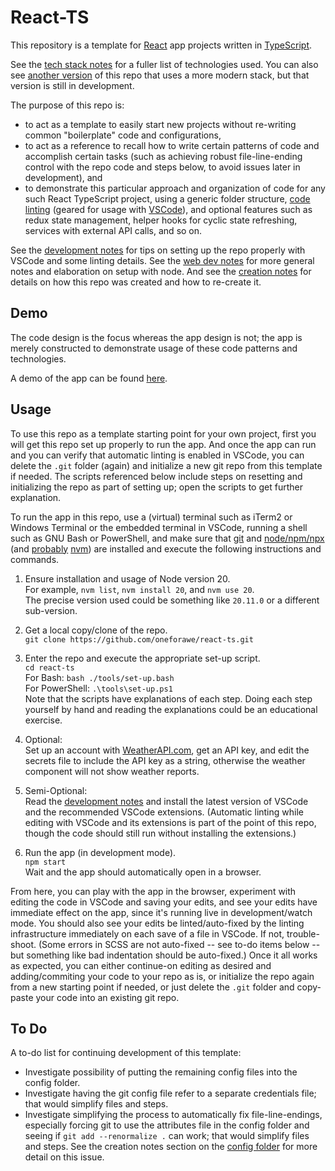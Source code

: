 # React-TS

This repository is a template for [React](https://react.dev) app projects
written in [TypeScript](https://www.typescriptlang.org).

See the [tech stack notes](./doc/Stack.md) for a fuller list of technologies
used.  You can also see
[another version](https://github.com/oneforawe/react-next-ts) of this repo
that uses a more modern stack, but that version is still in development.

The purpose of this repo is:

* to act as a template to easily start new projects without re-writing common
  "boilerplate" code and configurations,
* to act as a reference to recall how to write certain patterns of code and
  accomplish certain tasks (such as achieving robust file-line-ending control
  with the repo code and steps below, to avoid issues later in development), and
* to demonstrate this particular approach and organization of code for any such
  React TypeScript project, using a generic folder structure,
  [code linting](./doc/Development.md) (geared for usage with
  [VSCode](https://code.visualstudio.com/)), and optional features such as redux
  state management, helper hooks for cyclic state refreshing, services with
  external API calls, and so on.

See the [development notes](./doc/Development.md) for tips on setting up the
repo properly with VSCode and some linting details.  See the
[web dev notes](./doc/WebDev.md) for more general notes and elaboration on setup
with node.  And see the [creation notes](./doc/Creation.md) for details on how
this repo was created and how to re-create it.

## Demo

The code design is the focus whereas the app design is not; the app is merely
constructed to demonstrate usage of these code patterns and technologies.

A demo of the app can be found
[here](https://www.andrew-forrester.com/demos/react-ts/).

## Usage

To use this repo as a template starting point for your own project, first you
will get this repo set up properly to run the app.  And once the app can run and
you can verify that automatic linting is enabled in VSCode, you can delete the
`.git` folder (again) and initialize a new git repo from this template if
needed. The scripts referenced below include steps on resetting and initializing
the repo as part of setting up; open the scripts to get further explanation.

To run the app in this repo, use a (virtual) terminal such as iTerm2 or Windows
Terminal or the embedded terminal in VSCode, running a shell such as GNU Bash or
PowerShell, and make sure that
[git](https://git-scm.com) and [node/npm/npx](https://nodejs.org)
(and [probably](./doc/WebDev.md) [nvm](https://github.com/nvm-sh/nvm))
are installed and execute the following instructions and commands.

1. Ensure installation and usage of Node version 20.  
  For example, `nvm list`, `nvm install 20`, and `nvm use 20`.  
  The precise version used could be something like `20.11.0` or a different
  sub-version.

2. Get a local copy/clone of the repo.  
  `git clone https://github.com/oneforawe/react-ts.git`

3. Enter the repo and execute the appropriate set-up script.  
  `cd react-ts`  
  For Bash: `bash ./tools/set-up.bash`  
  For PowerShell: `.\tools\set-up.ps1`  
  Note that the scripts have explanations of each step. Doing each step yourself
  by hand and reading the explanations could be an educational exercise.

4. Optional:  
  Set up an account with [WeatherAPI.com](https://www.weatherapi.com/), get an
  API key, and edit the secrets file to include the API key as a string,
  otherwise the weather component will not show weather reports.

5. Semi-Optional:  
  Read the [development notes](./doc/Development.md) and install the latest
  version of VSCode and the recommended VSCode extensions.  (Automatic linting
  while editing with VSCode and its extensions is part of the point of this
  repo, though the code should still run without installing the extensions.)

6. Run the app (in development mode).  
  `npm start`  
  Wait and the app should automatically open in a browser.

From here, you can play with the app in the browser, experiment with editing the
code in VSCode and saving your edits, and see your edits have immediate effect
on the app, since it's running live in development/watch mode.  You should also
see your edits be linted/auto-fixed by the linting infrastructure immediately on
each save of a file in VSCode.  If not, trouble-shoot.  (Some errors in SCSS are
not auto-fixed -- see to-do items below -- but something like bad indentation
should be auto-fixed.) Once it all works as expected, you can either continue-on
editing as desired and adding/commiting your code to your repo as is, or
initialize the repo again from a new starting point if needed, or just delete
the `.git` folder and copy-paste your code into an existing git repo.

## To Do

A to-do list for continuing development of this template:

* Investigate possibility of putting the remaining config files into the config
  folder.
* Investigate having the git config file refer to a separate credentials file;
  that would simplify files and steps.
* Investigate simplifying the process to automatically fix file-line-endings,
  especially forcing git to use the attributes file in the config folder and
  seeing if `git add --renormalize .` can work; that would simplify files and
  steps.  See the creation notes section on the
  [config folder](./doc/Creation.md#config-folder) for more detail on this
  issue.
